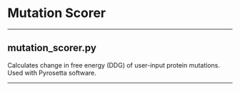 # Mutation Scorer

- - - - - - - 
## mutation_scorer.py

Calculates change in free energy (DDG) of user-input protein mutations. Used with Pyrosetta software.

- - - - - - - - -
